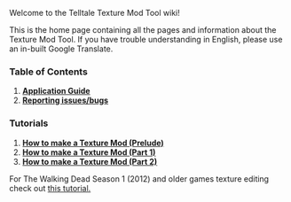 Welcome to the Telltale Texture Mod Tool wiki!

This is the home page containing all the pages and information about the Texture Mod Tool. If you have trouble understanding in English, please use an in-built Google Translate.

### Table of Contents
1. **[Application Guide](/wiki/application_guide.md)**
2. **[Reporting issues/bugs](/wiki/issue.md)**

### Tutorials
1. **[How to make a Texture Mod (Prelude)](https://github.com/Telltale-Modding-Group/DDS-D3DTX-Converter/wiki/%5BTutorial%5D--How-to-make-a-Texture-Mod-(Part-1))**
2. **[How to make a Texture Mod (Part 1)](https://github.com/Telltale-Modding-Group/DDS-D3DTX-Converter/wiki/%5BTutorial%5D--How-to-make-a-Texture-Mod-(Part-1))**
3. **[How to make a Texture Mod (Part 2)](https://github.com/Telltale-Modding-Group/DDS-D3DTX-Converter/wiki/%5BTutorial%5D--How-to-make-a-Texture-Mod-(Part-2))**

For The Walking Dead Season 1 (2012) and older games texture editing check out [this tutorial.](https://github.com/Telltale-Modding-Group/DDS-D3DTX-Converter/wiki/%5BTutorial%5D-The-Walking-Dead-Season-1-(and-older-games)-Texture-Editing-Tutorial)